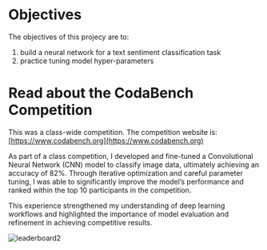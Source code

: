 
# Objectives

The objectives of this projecy are to:
1. build a neural network for a text sentiment classification task 
2. practice tuning model hyper-parameters

# Read about the CodaBench Competition

This was a class-wide competition.
The competition website is: [https://www.codabench.org](https://www.codabench.org)

As part of a class competition, I developed and fine-tuned a Convolutional Neural Network (CNN) model to classify image data, ultimately achieving an accuracy of 82%. Through iterative optimization and careful parameter tuning, I was able to significantly improve the model’s performance and ranked within the top 10 participants in the competition. 

This experience strengthened my understanding of deep learning workflows and highlighted the importance of model evaluation and refinement in achieving competitive results.

![leaderboard2](https://github.com/user-attachments/assets/55db6fc2-63c7-4a1c-87e2-0b5c23cc4e84)

